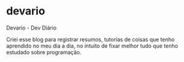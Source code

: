 # devario
Devario - Dev Diário

Criei esse blog para registrar resumos, tutorias de coisas que tenho aprendido no meu dia a dia, no intuito de fixar melhor tudo que tenho estudado sobre programação.
